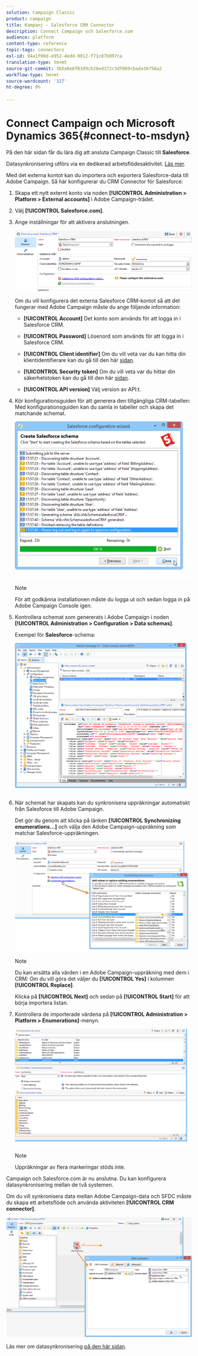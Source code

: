 ```yaml
---
solution: Campaign Classic
product: campaign
title: Kampanj - Salesforce CRM Connector
description: Connect Campaign och Salesforce.com
audience: platform
content-type: reference
topic-tags: connectors
exl-id: 94a1f00d-e952-4edd-9012-f71c87b897ca
translation-type: tm+mt
source-git-commit: 3b5a6e6f03d9cb26ed372c3df069cbada36756a2
workflow-type: tm+mt
source-wordcount: '327'
ht-degree: 0%

---
```


# Connect Campaign och Microsoft Dynamics 365{#connect-to-msdyn}

På den här sidan får du lära dig att ansluta Campaign Classic till **Salesforce**.

Datasynkronisering utförs via en dedikerad arbetsflödesaktivitet. [Läs mer](../../platform/using/crm-data-sync.md).


Med det externa kontot kan du importera och exportera Salesforce-data till Adobe Campaign.
Så här konfigurerar du CRM Connector för Salesforce:

1. Skapa ett nytt externt konto via noden **[!UICONTROL Administration > Platform > External accounts]** i Adobe Campaign-trädet.
1. Välj **[!UICONTROL Salesforce.com]**.
1. Ange inställningar för att aktivera anslutningen.

   ![](assets/ext_account_17.png)

   Om du vill konfigurera det externa Salesforce CRM-kontot så att det fungerar med Adobe Campaign måste du ange följande information:

   * **[!UICONTROL Account]**
Det konto som används för att logga in i Salesforce CRM.

   * **[!UICONTROL Password]**
Lösenord som används för att logga in i Salesforce CRM.

   * **[!UICONTROL Client identifier]**
Om du vill veta var du kan hitta din klientidentifierare kan du gå till den här  [sidan](https://help.salesforce.com/articleView?id=000205876&amp;type=1).

   * **[!UICONTROL Security token]**
Om du vill veta var du hittar din säkerhetstoken kan du gå till den här  [sidan](https://help.salesforce.com/articleView?id=000205876&amp;type=1).

   * **[!UICONTROL API version]**
Välj version av API:t.
1. Kör konfigurationsguiden för att generera den tillgängliga CRM-tabellen: Med konfigurationsguiden kan du samla in tabeller och skapa det matchande schemat.

   ![](assets/crm_connectors_sfdc_launch.png)

   >[!NOTE]
   >
   >För att godkänna installationen måste du logga ut och sedan logga in på Adobe Campaign Console igen.

1. Kontrollera schemat som genererats i Adobe Campaign i noden **[!UICONTROL Administration > Configuration > Data schemas]**.

   Exempel för **Salesforce**-schema:

   ![](assets/crm_connectors_sfdc_table.png)

1. När schemat har skapats kan du synkronisera uppräkningar automatiskt från Salesforce till Adobe Campaign.

   Det gör du genom att klicka på länken **[!UICONTROL Synchronizing enumerations...]** och välja den Adobe Campaign-uppräkning som matchar Salesforce-uppräkningen.



   ![](assets/crm_connectors_sfdc_enum.png)

   >[!NOTE]
   >
   >Du kan ersätta alla värden i en Adobe Campaign-uppräkning med dem i CRM: Om du vill göra det väljer du **[!UICONTROL Yes]** i kolumnen **[!UICONTROL Replace]**.


   Klicka på **[!UICONTROL Next]** och sedan på **[!UICONTROL Start]** för att börja importera listan.

1. Kontrollera de importerade värdena på **[!UICONTROL Administration > Platform > Enumerations]**-menyn.

   ![](assets/crm_connectors_sfdc_exe.png)

   >[!NOTE]
   >
   > Uppräkningar av flera markeringar stöds inte.

Campaign och Salesforce.com är nu anslutna. Du kan konfigurera datasynkronisering mellan de två systemen.

Om du vill synkronisera data mellan Adobe Campaign-data och SFDC måste du skapa ett arbetsflöde och använda aktiviteten **[!UICONTROL CRM connector]**.

![](assets/crm_connectors_sfdc_wf.png)

Läs mer om datasynkronisering [på den här sidan](../../platform/using/crm-data-sync.md).
